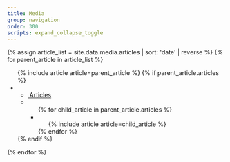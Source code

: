 ```yaml
---
title: Media
group: navigation
order: 300
scripts: expand_collapse_toggle
---
```

<!--
    Changes below this line are only necessary to change display of publications,
    edit _data/media.yml to add/change content
 -->
<div class="articles" markdown="0">
{% assign article_list = site.data.media.articles | sort: 'date' | reverse %}
{% for parent_article in article_list %}
    <ul class="article">
        {% include article article=parent_article %}
        {% if parent_article.articles %}
        <li class="children">
            <ul class="showhide">
                <!-- Use this to show/hide -->
                <li>
                    <a class="toggle" href="#!">
                        <span class="glyphicon glyphicon-chevron-down"></span>&nbsp;Articles
                    </a>
                </li>
                <li class="content">
                    <ul class="children">
                    {% for child_article in parent_article.articles %}
                        <li><ul class="article">{% include article article=child_article %}</ul></li>
                    {% endfor %}
                    </ul>
                </li>
            </ul>
        </li>
        {% endif %}
    </ul>
{% endfor %}
</div>

